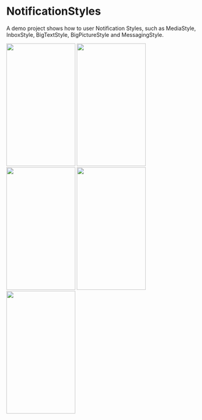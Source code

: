 # NotificationStyles
A demo project shows how to user Notification Styles, such as MediaStyle, InboxStyle, BigTextStyle, BigPictureStyle and MessagingStyle.

<img src="https://github.com/boybeak/NotificationStyles/blob/master/main.png" width=180 height=320/>
<img src="https://github.com/boybeak/NotificationStyles/blob/master/big_text.png" width=180 height=320/>
<img src="https://github.com/boybeak/NotificationStyles/blob/master/big_picture.png" width=180 height=320/>
<img src="https://github.com/boybeak/NotificationStyles/blob/master/inbox.png" width=180 height=320/>
<img src="https://github.com/boybeak/NotificationStyles/blob/master/messaging.png" width=180 height=320/>
